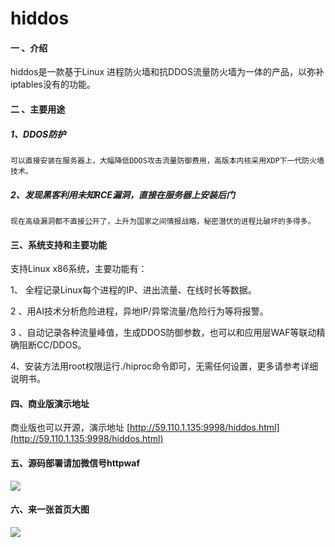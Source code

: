 # hiddos

#### 一 、介绍
hiddos是一款基于Linux 进程防火墙和抗DDOS流量防火墙为一体的产品，以弥补iptables没有的功能。

#### 二 、主要用途
##### 1、DDOS防护  

```
可以直接安装在服务器上，大幅降低DDOS攻击流量防御费用，高版本内核采用XDP下一代防火墙技术。
```


##### 2、发现黑客利用未知RCE漏洞，直接在服务器上安装后门

    现在高级漏洞都不直接公开了，上升为国家之间情报战略，秘密潜伏的进程比破坏的多得多。



#### 三、系统支持和主要功能
支持Linux x86系统，主要功能有：

1、 全程记录Linux每个进程的IP、进出流量、在线时长等数据。

2 、用AI技术分析危险进程，异地IP/异常流量/危险行为等将报警。

3 、自动记录各种流量峰值，生成DDOS防御参数，也可以和应用层WAF等联动精确阻断CC/DDOS。

4、安装方法用root权限运行./hiproc命令即可，无需任何设置，更多请参考详细说明书。


#### 四、商业版演示地址

商业版也可以开源，演示地址 [http://59.110.1.135:9998/hiddos.html](http://59.110.1.135:9998/hiddos.html)

#### 五、源码部署请加微信号httpwaf

![](https://gitee.com/httpwaf/httpwaf/raw/master/img/wechat.png)

#### 六、来一张首页大图

![](https://gitee.com/httpwaf/hiproc/raw/master/img/home.png)